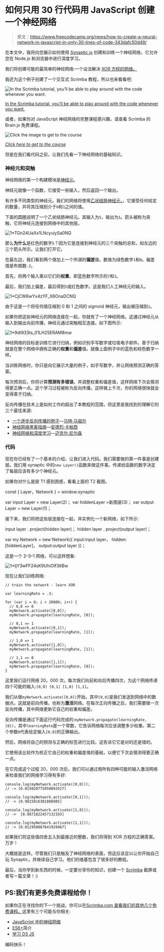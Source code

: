 # 如何只用 30 行代码用 JavaScript 创建一个神经网络

> 原文：<https://www.freecodecamp.org/news/how-to-create-a-neural-network-in-javascript-in-only-30-lines-of-code-343dafc50d49/>

在本文中，我将向您展示如何使用 [Synaptic.js](https://synaptic.juancazala.com/#/) 创建和训练一个神经网络，它允许您在 Node.js 和浏览器中进行深度学习。

我们将创建可能的最简单的神经网络:一个设法解决 [XOR 方程的网络。](https://en.wikipedia.org/wiki/Exclusive_or)

我还为这个例子创建了一个交互式 Scrimba 教程，所以也来看看吧:

![In the Scrimba tutorial, you’ll be able to play around with the code whenever you want.](img/b5ba982a3923b98d6a3f49154bf802d9.png)

[In the Scrimba tutorial, you’ll be able to play around with the code whenever you want.](https://scrimba.com/casts/cast-1980?utm_source=freecodecamp.org&utm_medium=referral&utm_campaign=gneuralnetworks_create_neural_network)

或者，如果你对 JavaScript 神经网络的完整课程感兴趣，请查看 Scrimba 的 Brain.js 免费课程。

![Click the image to get to the course](img/5d4769050e3b70ea03ce2103e2875620.png)

*[*Click* here *to get to the course*](https://scrimba.com/g/gneuralnetworks?utm_source=freecodecamp.org&utm_medium=referral&utm_campaign=gneuralnetworks_create_neural_network)*

但是在我们看代码之前，让我们先看一下神经网络的基础知识。

### 神经元和突触

神经网络的第一个构建模块是[神经元](https://medium.com/learning-new-stuff/how-to-learn-neural-networks-758b78f2736e)。

神经元就像一个函数，它接受一些输入，然后返回一个输出。

有许多不同类型的神经元。我们的网络将使用[乙状结肠神经元，](https://en.wikipedia.org/wiki/Sigmoid_function)，它接受任何给定的数量，并将其压缩到介于`0`和`1`之间的值。

下面的圆圈说明了一个乙状结肠神经元。其输入为`5`，输出为`1`。箭头被称为突触，它将神经元连接到网络中的其他层。

![1*TGn24UaXx1LNcyuiySa0NQ](img/0f21ee80a244f8f50064642d7a9aad93.png)

那么**为什么**是红色的数字`5`？因为它是连接到神经元的三个突触的总和，如左边的三个箭头所示。让我们打开它。

在最左边，我们看到两个值加上一个所谓的**偏差**值。数值为绿色数字`1`和`0`。偏差值是布朗数`-2`。

首先，将两个输入乘以它们的**权重**，即蓝色数字所示的`7`和`3`。

最后，我们加上偏差，最后得到`5`或红色数字。这是我们人工神经元的输入。

![1*CjCW6wYx4zYF_X6OnaDCNQ](img/5de2db904573ec44fd7fa12205686d7b.png)

由于这是一个将任何值压缩到 0 和 1 之间的 sigmoid 神经元，输出被压缩到`1`。

如果你把这些神经元的网络连接在一起，你就有了一个神经网络。这通过神经元从输入到输出向前传播，神经元通过突触相互连接。如下图所示:

![1*9dt933ts_01LH25ERAM8mw](img/cd5e5c759b563697ae0ef8c925257216.png)

神经网络的目标是训练它进行归纳，例如识别手写数字或垃圾电子邮件。善于归纳就是在整个网络中拥有正确的**权重**和**偏差**值。就像上面例子中的蓝色和棕色数字一样。

当训练网络时，你只是向它展示大量的例子，如手写数字，并让网络预测正确的答案。

每次预测后，你将计算**预测有多错误**，并调整权重和偏差值，这样网络下次会猜测得更正确一点。这个学习过程被称为反向传播。这样做上千次，你的网络很快就会变得善于归纳。

反向传播在技术上是如何工作的超出了本教程的范围，但这里是我找到的理解它的三个最佳来源:

*   [一个逐步反向传播的例子](http://mattmazur.com/2015/03/17/a-step-by-step-backpropagation-example/)—[马特·马祖尔](https://medium.com/u/f481b80ce964)
*   [神经网络黑客指南](http://karpathy.github.io/neuralnets/)—[安德烈·卡帕西](https://medium.com/u/ac9d9a35533e)
*   [神经网络和深度学习](http://neuralnetworksanddeeplearning.com/chap1.html)—[迈克尔·尼尔森](https://twitter.com/michael_nielsen)

### 代码

现在你已经有了一个基本的介绍，让我们进入代码。我们需要做的第一件事是创建层。我们用 synaptic 中的`new Layer()`函数来做这件事。传递给函数的数字决定了每层应该有多少个神经元。

如果你对什么是层 T1 感到困惑，看看上面的 T2 截图。

const { Layer，Network } = window.synaptic

var input Layer = new Layer(2)；
var hiddenLayer =新图层(3)；
var output Layer = new Layer(1)；

接下来，我们将把这些层连接在一起，并实例化一个新网络，如下所示:

input layer . project(hidden layer)；
hidden layer . project(output layer)；

var my Network = new Network({
input:input layer，
hidden: [hiddenLayer]，
output:output layer
})；

这是一个 2–3–1 网络，可以这样想象:

![1*IjY3wFF24sK9UhiOlf36Bw](img/80caa1ec17ee38d28306ff7d11a1dad4.png)

现在让我们训练网络:

```
// train the network - learn XOR

var learningRate = .3;

for (var i = 0; i < 20000; i++) {  
  // 0,0 => 0  
  myNetwork.activate([0,0]);  
  myNetwork.propagate(learningRate, [0]);

  // 0,1 => 1  
  myNetwork.activate([0,1]);  
  myNetwork.propagate(learningRate, [1]);

  // 1,0 => 1  
  myNetwork.activate([1,0]);  
  myNetwork.propagate(learningRate, [1]);

  // 1,1 => 0  
  myNetwork.activate([1,1]);  
  myNetwork.propagate(learningRate, [0]);  
} 
```

这里我们运行网络 20，000 次。每次我们向前和向后传播四次，为这个网络传递四个可能的输入:`[0,0] [0,1] [1,0] [1,1]`。

我们从做`myNetwork.activate([0,0])`开始，其中`[0,0]`是我们发送到网络中的数据点。这就是前向传播，也称为**激活**网络。在每次正向传播之后，我们需要做一次反向传播，其中网络更新它自己的权重和偏差。

反向传播是通过下面这行代码完成的:`myNetwork.propagate(learningRate, [0])`，其中`learningRate`是一个常数，它告诉网络每次应该调整多少权重。第二个参数`0`代表给定输入`[0,0]`的正确输出。

然后，网络将自己的预测与正确的标签进行比较。这告诉它它是对的还是错的。

它使用该比较作为校正它自己的权重和偏差值的基础，以便它下次会猜测得更正确一点。

在它完成这个过程 20，000 次后，我们可以通过用所有四种可能的输入激活网络来检查我们的网络学习得有多好:

```
console.log(myNetwork.activate([0,0]));   
// -> [0.015020775950893527]

console.log(myNetwork.activate([0,1]));  
// -> [0.9815816381088985]

console.log(myNetwork.activate([1,0]));  
// ->  [0.9871822457132193]

console.log(myNetwork.activate([1,1]));  
// -> [0.012950087641929467] 
```

如果我们将这些值四舍五入到最接近的整数，我们将得到 XOR 方程的正确答案。万岁！

大概就是这样。尽管我们只是触及了神经网络的表面，但这应该足以让你开始自己玩 Synaptic，并继续自己学习。他们的维基包含了很多好的教程。

最后，当你学到新东西的时候，一定要分享你的知识，创建一个 [Scrimba](http://scrimba.com?utm_source=freecodecamp.org&utm_medium=referral&utm_campaign=gneuralnetworks_create_neural_network) 截屏或者写一篇文章！:)

## PS:我们有更多免费课程给你！

如果你正在寻找你的下一个挑战，你可以在[Scrimba.com 查看我们的其他几个免费课程。](https://scrimba.com/?utm_source=freecodecamp.org&utm_medium=referral&utm_campaign=gneuralnetworks_create_neural_network)这里有三个可能与你相关:

*   [JavaScript 中的神经网络](https://scrimba.com/g/gneuralnetworks?utm_source=freecodecamp.org&utm_medium=referral&utm_campaign=gneuralnetworks_create_neural_network)
*   [ES6+](https://scrimba.com/g/gintrotoes6?utm_source=freecodecamp.org&utm_medium=referral&utm_campaign=gneuralnetworks_create_neural_network)简介
*   [学习 D3 JS](https://scrimba.com/g/gd3js?utm_source=freecodecamp.org&utm_medium=referral&utm_campaign=gneuralnetworks_create_neural_network)

编码快乐！